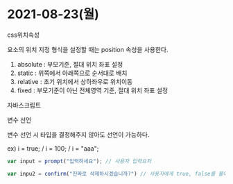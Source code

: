 # 2021-08-23(월)



css위치속성 

요소의 위치 지정 형식을 설정할 때는 position 속성을 사용한다.

1. absolute : 부모기준, 절대 위치 좌표 설정
2. static : 위쪽에서 아래쪽으로 순서대로 배치
3. relative : 초기 위치에서 상하좌우로 위치이동
4. fixed : 부모기준이 아닌 전체영역 기준, 절대 위치 좌표 설정





자바스크립트

변수 선언

변수 선언 시 타입을 결정해주지 않아도 선언이 가능하다.

ex) i = true; / i = 100; / i = "aaa";



```javascript
var input = prompt("입력하세요"); // 사용자 입력요처

var inpu2 = confirm("진짜로 삭제하시겠습니까?") // 사용자에게 true, false를 물어 확인
```





